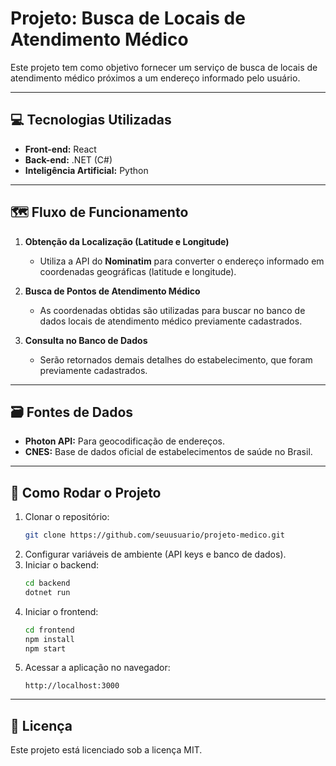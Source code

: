 
# Projeto: Busca de Locais de Atendimento Médico

Este projeto tem como objetivo fornecer um serviço de busca de locais de atendimento médico próximos a um endereço informado pelo usuário.

---

## 💻 Tecnologias Utilizadas

- **Front-end:** React
- **Back-end:** .NET (C#)
- **Inteligência Artificial:** Python

---

## 🗺️ Fluxo de Funcionamento

1. **Obtenção da Localização (Latitude e Longitude)**  
   - Utiliza a API do **Nominatim** para converter o endereço informado em coordenadas geográficas (latitude e longitude).  

2. **Busca de Pontos de Atendimento Médico**  
    - As coordenadas obtidas são utilizadas para buscar no banco de dados locais de atendimento médico previamente cadastrados. 

3. **Consulta no Banco de Dados**  
   - Serão retornados demais detalhes do estabelecimento, que foram previamente cadastrados.  

---

## 🗃️ Fontes de Dados

- **Photon API:** Para geocodificação de endereços.
- **CNES:** Base de dados oficial de estabelecimentos de saúde no Brasil.  

---

## 🚀 Como Rodar o Projeto

1. Clonar o repositório:  
   ```bash
   git clone https://github.com/seuusuario/projeto-medico.git
   ```
2. Configurar variáveis de ambiente (API keys e banco de dados).  
3. Iniciar o backend:  
   ```bash
   cd backend
   dotnet run
   ```
4. Iniciar o frontend:  
   ```bash
   cd frontend
   npm install
   npm start
   ```
5. Acessar a aplicação no navegador:  
   ```
   http://localhost:3000
   ```

---

## 📝 Licença
Este projeto está licenciado sob a licença MIT.
